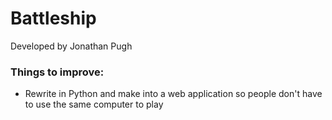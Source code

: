 # Battleship
Developed by Jonathan Pugh

### Things to improve:
- Rewrite in Python and make into a web application so people don't have to use the same computer to play
